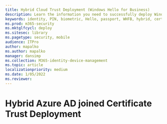 ```yaml
---
title: Hybrid Cloud Trust Deployment (Windows Hello for Business)
description: Learn the information you need to successfully deploy Windows Hello for Business in a hybrid cloud trust scenario.
keywords: identity, PIN, biometric, Hello, passport, WHFB, hybrid, cert-trust
ms.prod: m365-security
ms.mktglfcycl: deploy
ms.sitesec: library
ms.pagetype: security, mobile
audience: ITPro
author: mapalko
ms.author: mapalko
manager: dansimp
ms.collection: M365-identity-device-management
ms.topic: article
localizationpriority: medium
ms.date: 1/05/2022
ms.reviewer: 
---
```

# Hybrid Azure AD joined Certificate Trust Deployment
